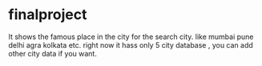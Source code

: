 # finalproject
It shows the famous place in the city for the search city.
like
mumbai
pune
delhi
agra
kolkata
etc.
right now it hass only 5 city database , you can add other city data if you want.

